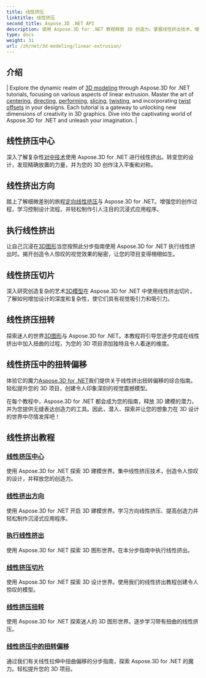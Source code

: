 ```yaml
---
title: 线性挤压
linktitle: 线性挤压
second_title: Aspose.3D .NET API
description: 使用 Aspose.3D for .NET 教程释放 3D 创造力。掌握线性挤出技术、增强设计并轻松提升您的项目。
type: docs
weight: 31
url: /zh/net/3d-modeling/linear-extrusion/
---
```

## 介绍
| Explore the dynamic realm of [3D modeling](./center-in-linear-extrusion/) through Aspose.3D for .NET tutorials, focusing on various aspects of linear extrusion. Master the art of [centering](./center-in-linear-extrusion/), [directing](./direction-in-linear-extrusion/), [performing](./performing-linear-extrusion/), [slicing](./slices-in-linear-extrusion/), [twisting](./twist-in-linear-extrusion/), and incorporating [twist offsets](./twist-offset-in-linear-extrusion/) in your designs. Each tutorial is a gateway to unlocking new dimensions of creativity in 3D graphics. Dive into the captivating world of Aspose.3D for .NET and unleash your imagination. |

## 线性挤压中心
深入了解复杂性[对中技术](./center-in-linear-extrusion/)使用 Aspose.3D for .NET 进行线性挤出。转变您的设计，发现精确放置的力量，并为您的 3D 创作注入平衡和对称。

## 线性挤出方向
踏上了解细微差别的旅程[定向线性挤压](./direction-in-linear-extrusion/)与 Aspose.3D for .NET。增强您的创作过程，学习控制设计流程，并轻松制作引人注目的沉浸式应用程序。

## 执行线性挤出
让自己沉浸在[3D图形](./performing-linear-extrusion/)当您按照此分步指南使用 Aspose.3D for .NET 执行线性挤出时。揭开创造令人惊叹的视觉效果的秘密，让您的项目变得栩栩如生。

## 线性挤压切片
深入研究创造复杂的艺术[3D模型](./slices-in-linear-extrusion/)在 Aspose.3D for .NET 中使用线性挤出切片。了解如何增加设计的深度和复杂性，使它们具有视觉吸引力和吸引力。

## 线性挤压扭转
探索迷人的世界[3D图形](./twist-in-linear-extrusion/)与 Aspose.3D for .NET。本教程将引导您逐步完成在线性挤出中加入扭曲的过程，为您的 3D 项目添加独特且令人着迷的维度。

## 线性挤压中的扭转偏移
体验它的魔力[Aspose.3D for .NET](./twist-offset-in-linear-extrusion/)我们提供关于线性挤出扭转偏移的综合指南。轻松提升您的 3D 项目，创建令人印象深刻的视觉震撼模型。

在每个教程中，Aspose.3D for .NET 都会成为您的指南，释放 3D 建模的潜力，并为您提供无缝表达创造力的工具。因此，潜入、探索并让您的想象力在 3D 设计的世界中尽情发挥吧！
## 线性挤出教程
### [线性挤压中心](./center-in-linear-extrusion/)
使用 Aspose.3D for .NET 探索 3D 建模世界。集中线性挤压技术，创造令人惊叹的设计，并释放您的创造力。
### [线性挤出方向](./direction-in-linear-extrusion/)
使用 Aspose.3D for .NET 开启 3D 建模世界。学习方向线性挤压、提高创造力并轻松制作沉浸式应用程序。
### [执行线性挤出](./performing-linear-extrusion/)
使用 Aspose.3D for .NET 探索 3D 图形世界。在本分步指南中执行线性挤出。
### [线性挤压切片](./slices-in-linear-extrusion/)
使用 Aspose.3D for .NET 探索 3D 设计世界。使用我们的线性挤出教程创建令人惊叹的模型。
### [线性挤压扭转](./twist-in-linear-extrusion/)
使用 Aspose.3D for .NET 探索迷人的 3D 图形世界。逐步学习带有扭曲的线性挤压。
### [线性挤压中的扭转偏移](./twist-offset-in-linear-extrusion/)
通过我们有关线性拉伸中扭曲偏移的分步指南，探索 Aspose.3D for .NET 的魔力。轻松提升您的 3D 项目。